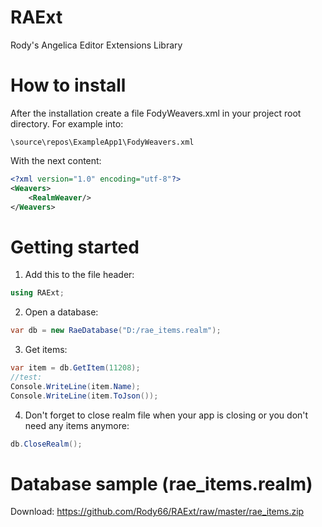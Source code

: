 # RAExt
Rody's Angelica Editor Extensions Library

# How to install
After the installation create a file FodyWeavers.xml in your project root directory. For example into:
```
\source\repos\ExampleApp1\FodyWeavers.xml
```
With the next content:
```xml
<?xml version="1.0" encoding="utf-8"?>
<Weavers>
	<RealmWeaver/>
</Weavers>
```

# Getting started
1. Add this to the file header:
```csharp
using RAExt;
```
2. Open a database:
```csharp
var db = new RaeDatabase("D:/rae_items.realm");
```
3. Get items:
```csharp
var item = db.GetItem(11208);
//test:
Console.WriteLine(item.Name);
Console.WriteLine(item.ToJson());
```
4. Don't forget to close realm file when your app is closing or you don't need any items anymore:
```csharp
db.CloseRealm();
```

# Database sample (rae_items.realm)
Download: https://github.com/Rody66/RAExt/raw/master/rae_items.zip

